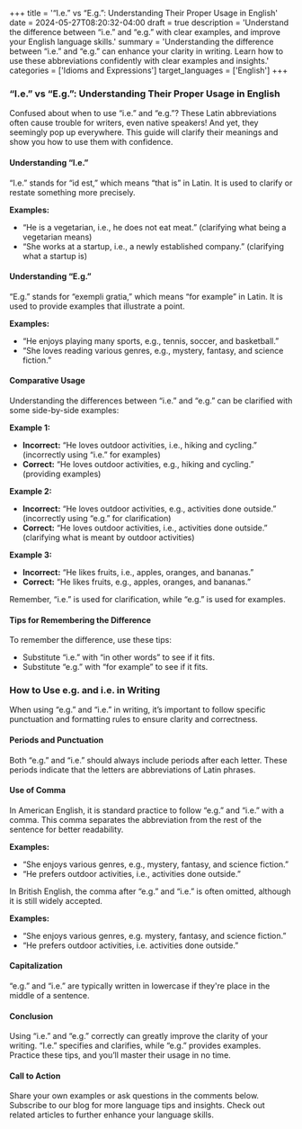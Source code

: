 +++
title = '“I.e.” vs “E.g.”: Understanding Their Proper Usage in English'
date = 2024-05-27T08:20:32-04:00
draft = true
description = 'Understand the difference between “i.e.” and “e.g.” with clear examples, and improve your English language skills.'
summary = 'Understanding the difference between “i.e.” and “e.g.” can enhance your clarity in writing. Learn how to use these abbreviations confidently with clear examples and insights.'
categories = ['Idioms and Expressions']
target_languages = ['English']
+++

### “I.e.” vs “E.g.”: Understanding Their Proper Usage in English

Confused about when to use “i.e.” and “e.g.”? These Latin abbreviations often cause trouble for writers, even native speakers! And yet, they seemingly pop up everywhere. This guide will clarify their meanings and show you how to use them with confidence.

#### Understanding “I.e.”

“I.e.” stands for “id est,” which means “that is” in Latin. It is used to clarify or restate something more precisely.

**Examples:**
- “He is a vegetarian, i.e., he does not eat meat.” (clarifying what being a vegetarian means)
- “She works at a startup, i.e., a newly established company.” (clarifying what a startup is)

#### Understanding “E.g.”

“E.g.” stands for “exempli gratia,” which means “for example” in Latin. It is used to provide examples that illustrate a point.

**Examples:**
- “He enjoys playing many sports, e.g., tennis, soccer, and basketball.”
- “She loves reading various genres, e.g., mystery, fantasy, and science fiction.”

#### Comparative Usage

Understanding the differences between “i.e.” and “e.g.” can be clarified with some side-by-side examples:

**Example 1:**
- **Incorrect:** “He loves outdoor activities, i.e., hiking and cycling.” (incorrectly using “i.e.” for examples)
- **Correct:** “He loves outdoor activities, e.g., hiking and cycling.” (providing examples)

**Example 2:**
- **Incorrect:** “He loves outdoor activities, e.g., activities done outside.” (incorrectly using “e.g.” for clarification)
- **Correct:** “He loves outdoor activities, i.e., activities done outside.” (clarifying what is meant by outdoor activities)

**Example 3:**
- **Incorrect:** “He likes fruits, i.e., apples, oranges, and bananas.”
- **Correct:** “He likes fruits, e.g., apples, oranges, and bananas.”

Remember, “i.e.” is used for clarification, while “e.g.” is used for examples.

#### Tips for Remembering the Difference

To remember the difference, use these tips:
- Substitute “i.e.” with “in other words” to see if it fits.
- Substitute “e.g.” with “for example” to see if it fits.

### How to Use e.g. and i.e. in Writing

When using “e.g.” and “i.e.” in writing, it’s important to follow specific punctuation and formatting rules to ensure clarity and correctness.

#### Periods and Punctuation

Both “e.g.” and “i.e.” should always include periods after each letter. These periods indicate that the letters are abbreviations of Latin phrases.

#### Use of Comma

In American English, it is standard practice to follow “e.g.” and “i.e.” with a comma. This comma separates the abbreviation from the rest of the sentence for better readability.

**Examples:**
- “She enjoys various genres, e.g., mystery, fantasy, and science fiction.”
- “He prefers outdoor activities, i.e., activities done outside.”

In British English, the comma after “e.g.” and “i.e.” is often omitted, although it is still widely accepted.

**Examples:**
- “She enjoys various genres, e.g. mystery, fantasy, and science fiction.”
- “He prefers outdoor activities, i.e. activities done outside.”

#### Capitalization

“e.g.” and “i.e.” are typically written in lowercase if they're place in the middle of a sentence.


#### Conclusion

Using “i.e.” and “e.g.” correctly can greatly improve the clarity of your writing. “I.e.” specifies and clarifies, while “e.g.” provides examples. Practice these tips, and you’ll master their usage in no time.

#### Call to Action

Share your own examples or ask questions in the comments below. Subscribe to our blog for more language tips and insights. Check out related articles to further enhance your language skills.
